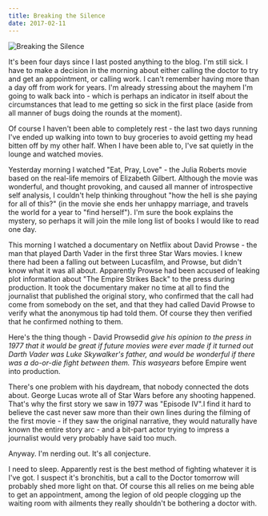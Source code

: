 ```yaml
---
title: Breaking the Silence
date: 2017-02-11
---
```


![Breaking the Silence](https://source.unsplash.com/7QCBakMyDCE/1600x900)

It's been four days since I last posted anything to the blog. I'm still sick. I have to make a decision in the morning about either calling the doctor to try and get an appointment, or calling work. I can't remember having more than a day off from work for years. I'm already stressing about the mayhem I'm going to walk back into - which is perhaps an indicator in itself about the circumstances that lead to me getting so sick in the first place (aside from all manner of bugs doing the rounds at the moment).

Of course I haven't been able to completely rest - the last two days running I've ended up walking into town to buy groceries to avoid getting my head bitten off by my other half. When I have been able to, I've sat quietly in the lounge and watched movies.

Yesterday morning I watched "Eat, Pray, Love" - the Julia Roberts movie based on the real-life memoirs of Elizabeth Gilbert. Although the movie was wonderful, and thought provoking, and caused all manner of introspective self analysis, I couldn't help thinking throughout "how the hell is she paying for all of this?" (in the movie she ends her unhappy marriage, and travels the world for a year to "find herself"). I'm sure the book explains the mystery, so perhaps it will join the mile long list of books I would like to read one day.

This morning I watched a documentary on Netflix about David Prowse - the man that played Darth Vader in the first three Star Wars movies. I knew there had been a falling out between Lucasfilm, and Prowse, but didn't know what it was all about. Apparently Prowse had been accused of leaking plot information about "The Empire Strikes Back" to the press during production. It took the documentary maker no time at all to find the journalist that published the original story, who confirmed that the call had come from somebody on the set, and that they had called David Prowse to verify what the anonymous tip had told them. Of course they then verified that he confirmed nothing to them.

Here's the thing though - David Prowsedid *give his opinion to the press in 1977 that it would be great if future movies were ever made if it turned out Darth Vader was Luke Skywalker's father, and would be wonderful if there was a do-or-die fight between them. This wasyears* before Empire went into production.

There's one problem with his daydream, that nobody connected the dots about. George Lucas wrote all of Star Wars before any shooting happened. That's why the first story we saw in 1977 was "Episode IV".I find it hard to believe the cast never saw more than their own lines during the filming of the first movie - if they saw the original narrative, they would naturally have known the entire story arc - and a bit-part actor trying to impress a journalist would very probably have said too much.

Anyway. I'm nerding out. It's all conjecture.

I need to sleep. Apparently rest is the best method of fighting whatever it is I've got. I suspect it's bronchitis, but a call to the Doctor tomorrow will probably shed more light on that. Of course this all relies on me being able to get an appointment, among the legion of old people clogging up the waiting room with ailments they really shouldn't be bothering a doctor with.
